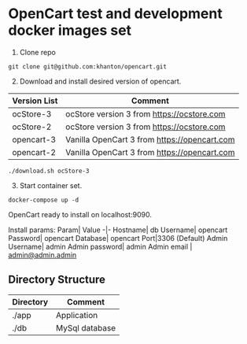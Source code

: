 # OpenCart test and development docker images set

1. Clone repo 

```
git clone git@github.com:khanton/opencart.git
```

2. Download and install desired version of opencart.

Version List| Comment
-|-
ocStore-3| ocStore version 3 from https://ocstore.com
ocStore-2| ocStore version 3 from https://ocstore.com
opencart-3| Vanilla OpenCart 3 from https://opencart.com
opencart-2| Vanilla OpenCart 3 from https://opencart.com

```
./download.sh ocStore-3
```

3. Start container set.
```
docker-compose up -d
```

OpenCart ready to install on localhost:9090.

Install params:
Param| Value
-|-
Hostname| db
Username| opencart
Password| opencart
Database| opencart
Port|3306 (Default)
Admin Username| admin 
Admin password| admin
Admin email | admin@admin.admin

## Directory Structure
Directory|Comment
-|-
./app | Application 
./db | MySql database 
